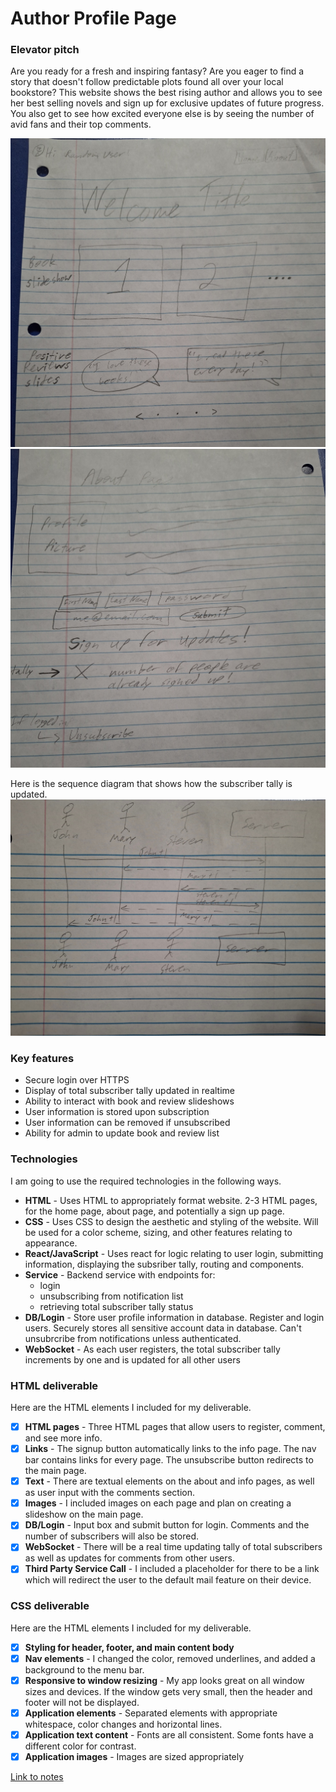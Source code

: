 # Author Profile Page

### Elevator pitch

Are you ready for a fresh and inspiring fantasy? Are you eager to find a story that doesn't follow predictable plots found all over your local bookstore? This website shows the best rising author and allows you to see her best selling novels and sign up for exclusive updates of future progress. You also get to see how excited everyone else is by seeing the number of avid fans and their top comments.

![Home Page](homepg.jpg)
![About Page](aboutpg.jpg)

Here is the sequence diagram that shows how the subscriber tally is updated.
![Sequence Diagram](Sequence_diagram.jpg)

### Key features

- Secure login over HTTPS
- Display of total subscriber tally updated in realtime
- Ability to interact with book and review slideshows
- User information is stored upon subscription
- User information can be removed if unsubscribed
- Ability for admin to update book and review list

### Technologies

I am going to use the required technologies in the following ways.

- **HTML** - Uses HTML to appropriately format website. 2-3 HTML pages, for the home page, about page, and potentially a sign up page.
- **CSS** - Uses CSS to design the aesthetic and styling of the website. Will be used for a color scheme, sizing, and other features relating to appearance.
- **React/JavaScript** - Uses react for logic relating to user login, submitting information, displaying the subsriber tally, routing and components.
- **Service** - Backend service with endpoints for:
  - login
  - unsubscribing from notification list
  - retrieving total subscriber tally status
- **DB/Login** - Store user profile information in database. Register and login users. Securely stores all sensitive account data in database. Can't unsubrcribe from notifications unless authenticated.
- **WebSocket** - As each user registers, the total subscriber tally increments by one and is updated for all other users

### HTML deliverable

Here are the HTML elements I included for my deliverable.

- [x] **HTML pages** - Three HTML pages that allow users to register, comment, and see more info.
- [x] **Links** - The signup button automatically links to the info page. The nav bar contains links for every page. The unsubscribe button redirects to the main page.
- [x] **Text** - There are textual elements on the about and info pages, as well as user input with the comments section.
- [x] **Images** - I included images on each page and plan on creating a slideshow on the main page.
- [x] **DB/Login** - Input box and submit button for login. Comments and the number of subscribers will also be stored.
- [x] **WebSocket** - There will be a real time updating tally of total subscribers as well as updates for comments from other users.
- [x] **Third Party Service Call** - I included a placeholder for there to be a link which will redirect the user to the default mail feature on their device.

### CSS deliverable

Here are the HTML elements I included for my deliverable.

- [x] **Styling for header, footer, and main content body**
- [x] **Nav elements** - I changed the color, removed underlines, and added a background to the menu bar.
- [x] **Responsive to window resizing** - My app looks great on all window sizes and devices. If the window gets very small, then the header and footer will not be displayed.
- [x] **Application elements** - Separated elements with appropriate whitespace, color changes and horizontal lines.
- [x] **Application text content** - Fonts are all consistent. Some fonts have a different color for contrast.
- [x] **Application images** - Images are sized appropriately

[Link to notes](https://github.com/graydenhays/startup/blob/main/notes.md)
